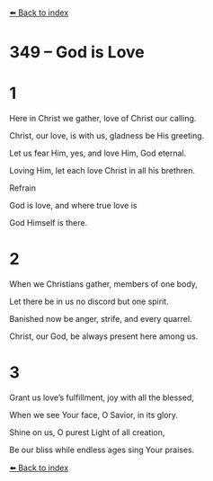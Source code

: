 [⬅️ Back to index](../README.md)

# 349 – God is Love





# 1

Here in Christ we gather, love of Christ our calling.

Christ, our love, is with us, gladness be His greeting.

Let us fear Him, yes, and love Him, God eternal.

Loving Him, let each love Christ in all his brethren.



Refrain

God is love, and where true love is

God Himself is there.



# 2

When we Christians gather, members of one body,

Let there be in us no discord but one spirit.

Banished now be anger, strife, and every quarrel.

Christ, our God, be always present here among us.



# 3

Grant us love’s fulfillment, joy with all the blessed,

When we see Your face, O Savior, in its glory.

Shine on us, O purest Light of all creation,

Be our bliss while endless ages sing Your praises.

[⬅️ Back to index](../README.md)
